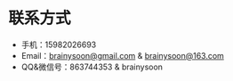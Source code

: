 # 联系方式
* 手机：15982026693
* Email：brainysoon@gmail.com & brainysoon@163.com
* QQ&微信号：863744353 & brainysoon
